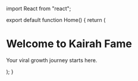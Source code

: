 import React from "react";

export default function Home() {
  return (
    <div className="p-6 text-center">
      <h1 className="text-3xl font-bold text-purple-800">Welcome to Kairah Fame</h1>
      <p className="mt-2 text-gray-600">Your viral growth journey starts here.</p>
    </div>
  );
}
